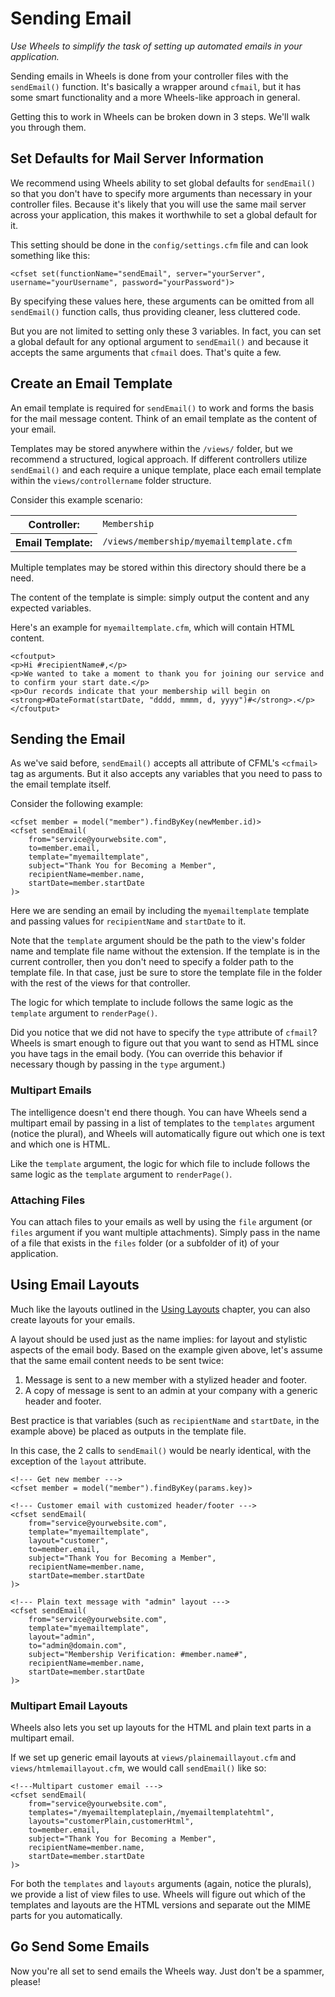 # Sending Email

*Use Wheels to simplify the task of setting up automated emails in your application.*

Sending emails in Wheels is done from your controller files with the `sendEmail()` function. It's basically a wrapper around `cfmail`, but it has some smart functionality and a more Wheels-like approach in general.

Getting this to work in Wheels can be broken down in 3 steps. We'll walk you through them.

## Set Defaults for Mail Server Information

We recommend using Wheels ability to set global defaults for `sendEmail()` so that you don't have to specify more arguments than necessary in your controller files. Because it's likely that you will use the same mail server across your application, this makes it worthwhile to set a global default for it. 

This setting should be done in the `config/settings.cfm` file and can look something like this:

	<cfset set(functionName="sendEmail", server="yourServer", username="yourUsername", password="yourPassword")>

By specifying these values here, these arguments can be omitted from all `sendEmail()` function calls, thus providing cleaner, less cluttered code.

But you are not limited to setting only these 3 variables. In fact, you can set a global default for any optional argument to `sendEmail()` and because it accepts the same arguments that `cfmail` does. That's quite a few.

## Create an Email Template

An email template is required for `sendEmail()` to work and forms the basis for the mail message content. Think of an email template as the content of your email.

Templates may be stored anywhere within the `/views/` folder, but we recommend a structured, logical approach. If different controllers utilize `sendEmail()` and each require a unique template, place each email template within the `views/controllername` folder structure.

Consider this example scenario:

<table>
	<tbody>
		<tr>
			<th scope="row">Controller:</th>
			<td><code>Membership</code></td>
		</tr>
		<tr>
			<th scope="row">Email Template:</th>
			<td><code>/views/membership/myemailtemplate.cfm</code></td>
		</tr>
	</tbody>
</table>

Multiple templates may be stored within this directory should there be a need.

The content of the template is simple: simply output the content and any expected variables.

Here's an example for `myemailtemplate.cfm`, which will contain HTML content.

	<cfoutput>
	<p>Hi #recipientName#,</p>
	<p>We wanted to take a moment to thank you for joining our service and to confirm your start date.</p>
	<p>Our records indicate that your membership will begin on <strong>#DateFormat(startDate, "dddd, mmmm, d, yyyy")#</strong>.</p>
	</cfoutput>

## Sending the Email

As we've said before, `sendEmail()` accepts all attribute of CFML's `<cfmail>` tag as arguments. But it also accepts any variables that you need to pass to the email template itself.

Consider the following example:

	<cfset member = model("member").findByKey(newMember.id)>
	<cfset sendEmail(
		from="service@yourwebsite.com",
		to=member.email,
		template="myemailtemplate",
		subject="Thank You for Becoming a Member",
		recipientName=member.name,
		startDate=member.startDate
	)>

Here we are sending an email by including the `myemailtemplate` template and passing values for `recipientName` and `startDate` to it.

Note that the `template` argument should be the path to the view's folder name and template file name without the extension. If the template is in the current controller, then you don't need to specify a folder path to the template file. In that case, just be sure to store the template file in the folder with the rest of the views for that controller.

The logic for which template to include follows the same logic as the `template` argument to `renderPage()`.

Did you notice that we did not have to specify the `type` attribute of `cfmail`? Wheels is smart enough to figure out that you want to send as HTML since you have tags in the email body. (You can override this behavior if necessary though by passing in the `type` argument.)

### Multipart Emails

The intelligence doesn't end there though. You can have Wheels send a multipart email by passing in a list of templates to the `templates` argument (notice the plural), and Wheels will automatically figure out which one is text and which one is HTML.

Like the `template` argument, the logic for which file to include follows the same logic as the `template` argument to `renderPage()`.

### Attaching Files

You can attach files to your emails as well by using the `file` argument (or `files` argument if you want multiple attachments). Simply pass in the name of a file that exists in the `files` folder (or a subfolder of it) of your application. 

## Using Email Layouts

Much like the layouts outlined in the [Using Layouts][1] chapter, you can also create layouts for your emails.

A layout should be used just as the name implies: for layout and stylistic aspects of the email body. Based on the example given above, let's assume that the same email content needs to be sent twice:

  1. Message is sent to a new member with a stylized header and footer.
  2. A copy of message is sent to an admin at your company with a generic header and footer.

Best practice is that variables (such as `recipientName` and `startDate`, in the example above) be placed as outputs in the template file.

In this case, the 2 calls to `sendEmail()` would be nearly identical, with the exception of the `layout` attribute.

	<!--- Get new member --->
	<cfset member = model("member").findByKey(params.key)>
	
	<!--- Customer email with customized header/footer --->
	<cfset sendEmail(
		from="service@yourwebsite.com",
		template="myemailtemplate",
		layout="customer",
		to=member.email,
		subject="Thank You for Becoming a Member",
		recipientName=member.name,
		startDate=member.startDate
	)>
	
	<!--- Plain text message with "admin" layout --->
	<cfset sendEmail(
		from="service@yourwebsite.com",
		template="myemailtemplate",
		layout="admin",
		to="admin@domain.com",
		subject="Membership Verification: #member.name#",
		recipientName=member.name,
		startDate=member.startDate
	)>

### Multipart Email Layouts

Wheels also lets you set up layouts for the HTML and plain text parts in a multipart email.

If we set up generic email layouts at `views/plainemaillayout.cfm` and `views/htmlemaillayout.cfm`, we would call `sendEmail()` like so:

	<!---Multipart customer email --->
	<cfset sendEmail(
		from="service@yourwebsite.com",
		templates="/myemailtemplateplain,/myemailtemplatehtml",
		layouts="customerPlain,customerHtml",
		to=member.email,
		subject="Thank You for Becoming a Member",
		recipientName=member.name,
		startDate=member.startDate
	)>

For both the `templates` and `layouts` arguments (again, notice the plurals), we provide a list of view files to use. Wheels will figure out which of the templates and layouts are the HTML versions and separate out the MIME parts for you automatically.

## Go Send Some Emails

Now you're all set to send emails the Wheels way. Just don't be a spammer, please!

[1]: Using%20Layouts.md